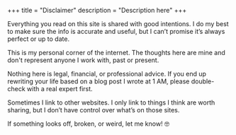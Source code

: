 +++
title = "Disclaimer"
description = "Description here"
+++

Everything you read on this site is shared with good intentions. I do my best to make sure the info is accurate and useful, but I can’t promise it’s always perfect or up to date.

This is my personal corner of the internet. The thoughts here are mine and don't represent anyone I work with, past or present.

Nothing here is legal, financial, or professional advice. If you end up rewriting your life based on a blog post I wrote at 1 AM, please double-check with a real expert first.

Sometimes I link to other websites. I only link to things I think are worth sharing, but I don’t have control over what’s on those sites.

If something looks off, broken, or weird, let me know! 🤓
